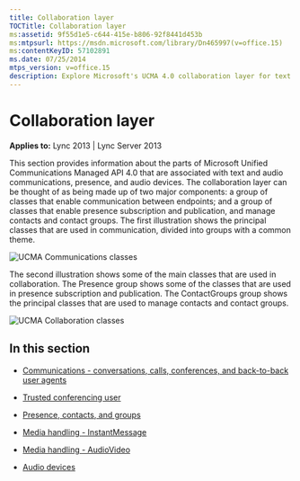 ```yaml
---
title: Collaboration layer
TOCTitle: Collaboration layer
ms:assetid: 9f55d1e5-c644-415e-b806-92f8441d453b
ms:mtpsurl: https://msdn.microsoft.com/library/Dn465997(v=office.15)
ms:contentKeyID: 57102891
ms.date: 07/25/2014
mtps_version: v=office.15
description: Explore Microsoft's UCMA 4.0 collaboration layer for text & audio communications, presence, and audio devices. Learn about its key components.
---
```


# Collaboration layer


**Applies to:** Lync 2013 | Lync Server 2013

This section provides information about the parts of Microsoft Unified Communications Managed API 4.0 that are associated with text and audio communications, presence, and audio devices. The collaboration layer can be thought of as being made up of two major components: a group of classes that enable communication between endpoints; and a group of classes that enable presence subscription and publication, and manage contacts and contact groups. The first illustration shows the principal classes that are used in communication, divided into groups with a common theme.

![UCMA Communications classes](images/Dn465997.UCMA-Communications(Office.15).jpg "UCMA Communications classes")

The second illustration shows some of the main classes that are used in collaboration. The Presence group shows some of the classes that are used in presence subscription and publication. The ContactGroups group shows the principal classes that are used to manage contacts and contact groups.

![UCMA Collaboration classes](images/Dn465997.UCMA-Collaboration(Office.15).jpg "UCMA Collaboration classes")

## In this section

  - [Communications - conversations, calls, conferences, and back-to-back user agents](communications-conversations-calls-conferences-user-agents.md)

  - [Trusted conferencing user](trusted-conferencing-user.md)

  - [Presence, contacts, and groups](presence-contacts-and-groups.md)

  - [Media handling - InstantMessage](media-handling-instantmessage.md)

  - [Media handling - AudioVideo](media-handling-audiovideo.md)

  - [Audio devices](audio-devices.md)

